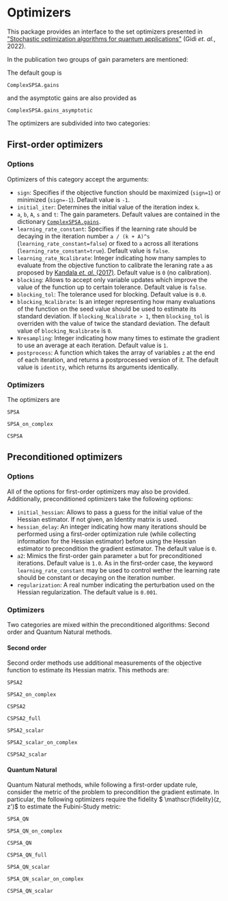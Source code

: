 # Optimizers

This package provides an interface to the set optimizers presented in ["Stochastic optimization algorithms for quantum applications"](https://arxiv.org/abs/2203.06044) (Gidi _et. al._, 2022).

In the publication two groups of gain parameters are mentioned:

The default goup is
```@docs
ComplexSPSA.gains
```

and the asymptotic gains are also provided as
```@docs
ComplexSPSA.gains_asymptotic
```

The optimizers are subdivided into two categories:

## First-order optimizers


### Options

Optimizers of this category accept the arguments:

- `sign`: Specifies if the objective function should be maximized (`sign=1`) or minimized (`sign=-1`). Default value is `-1`.
- `initial_iter`: Determines the initial value of the iteration index `k`.
- `a`, `b`, `A`, `s` and `t`: The gain parameters. Default values are contained in the dictionary [`ComplexSPSA.gains`](@ref).
- `learning_rate_constant`: Specifies if the learning rate should be decaying in the iteration number `a / (k + A)^s` (`learning_rate_constant=false`) or fixed to `a` across all iterations (`learning_rate_constant=true`). Default value is `false`.
- `learning_rate_Ncalibrate`: Integer indicating how many samples to evaluate from the objective function to calibrate the leraning rate `a` as proposed by [Kandala _et. al._ (2017)](https://arxiv.org/pdf/1704.05018.pdf). Default value is `0` (no calibration).
- `blocking`: Allows to accept only variable updates which improve the value of the function up to certain tolerance. Default value is `false`.
- `blocking_tol`: The tolerance used for blocking. Default value is `0.0`.
- `blocking_Ncalibrate`: Is an integer representing how many evaluations of the function on the seed value should be used to estimate its standard deviation. If `blocking_Ncalibrate > 1`, then `blocking_tol` is overriden with the value of twice the standard deviation. The default value of `blocking_Ncalibrate` is `0`.
- `Nresampling`: Integer indicating how many times to estimate the gradient to use an average at each iteration. Default value is `1`.
- `postprocess`: A function which takes the array of variables `z` at the end of each iteration, and returns a postprocessed version of it. The default value is `identity`, which returns its arguments identically.

### Optimizers

The optimizers are

```@docs
SPSA
```

```@docs
SPSA_on_complex
```

```@docs
CSPSA
```

## Preconditioned optimizers

### Options

All of the options for first-order optimizers may also be provided. Additionally, preconditioned optimizers take the following options:

- `initial_hessian`: Allows to pass a guess for the initial value of the Hessian estimator. If not given, an Identity matrix is used.
- `hessian_delay`: An integer indicating how many iterations should be performed using a first-order optimization rule (while collecting information for the Hessian estimator) before using the Hessian estimator to precondition the gradient estimator. The default value is `0`.
- `a2`: Mimics the first-order gain parameter `a` but for preconditioned iterations. Default value is `1.0`. As in the first-order case, the keyword `learning_rate_constant` may be used to control wether the learning rate should be constant or decaying on the iteration number.
- `regularization`: A real number indicating the perturbation used on the Hessian regularization. The default value is `0.001`.

### Optimizers

Two categories are mixed within the preconditioned algorithms: Second order and Quantum Natural methods.

#### Second order

Second order methods use additional measurements of the objective function to estimate its Hessian matrix. This methods are:

```@docs
SPSA2
```

```@docs
SPSA2_on_complex
```

```@docs
CSPSA2
```

```@docs
CSPSA2_full
```

```@docs
SPSA2_scalar
```
```@docs
SPSA2_scalar_on_complex
```

```@docs
CSPSA2_scalar
```

#### Quantum Natural

Quantum Natural methods, while following a first-order update rule, consider the metric of the problem to precondition the gradient estimate.
In particular, the following optimizers require the fidelity $ \mathscr{fidelity}(z, z')$ to estimate the Fubini-Study metric:


```@docs
SPSA_QN
```

```@docs
SPSA_QN_on_complex
```

```@docs
CSPSA_QN
```

```@docs
CSPSA_QN_full
```

```@docs
SPSA_QN_scalar
```

```@docs
SPSA_QN_scalar_on_complex
```

```@docs
CSPSA_QN_scalar
```
